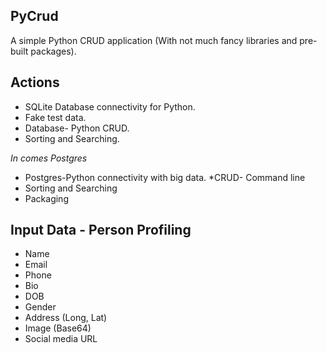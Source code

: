 ## PyCrud

A simple Python CRUD application (With not much fancy libraries and pre-built packages).

## Actions

* SQLite Database connectivity for Python.
* Fake test data.
* Database- Python CRUD.
* Sorting and Searching.

*In comes Postgres*

* Postgres-Python connectivity with big data.
*CRUD- Command line
* Sorting and Searching
* Packaging

## Input Data - Person Profiling

* Name
* Email
* Phone
* Bio
* DOB
* Gender
* Address (Long, Lat)
* Image (Base64)
* Social media URL
